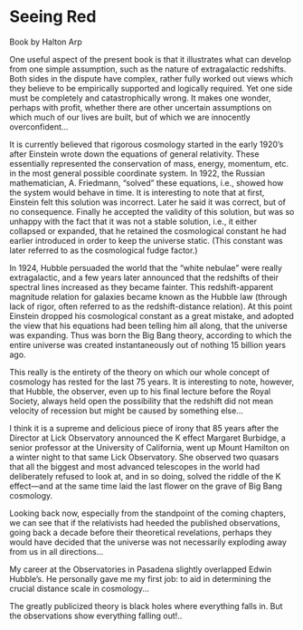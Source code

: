 # Seeing Red

Book by Halton Arp

One useful aspect of the present book is that it illustrates what can
develop from one simple assumption, such as the nature of
extragalactic redshifts. Both sides in the dispute have complex,
rather fully worked out views which they believe to be empirically
supported and logically required. Yet one side must be completely and
catastrophically wrong. It makes one wonder, perhaps with profit,
whether there are other uncertain assumptions on which much of our
lives are built, but of which we are innocently overconfident...

It is currently believed that rigorous cosmology started in the early
1920’s after Einstein wrote down the equations of general
relativity. These essentially represented the conservation of mass,
energy, momentum, etc. in the most general possible coordinate
system. In 1922, the Russian mathematician, A. Friedmann, “solved”
these equations, i.e., showed how the system would behave in time. It
is interesting to note that at first, Einstein felt this solution was
incorrect. Later he said it was correct, but of no
consequence. Finally he accepted the validity of this solution, but
was so unhappy with the fact that it was not a stable solution, i.e.,
it either collapsed or expanded, that he retained the cosmological
constant he had earlier introduced in order to keep the universe
static. (This constant was later referred to as the cosmological fudge
factor.)

In 1924, Hubble persuaded the world that the “white nebulae” were
really extragalactic, and a few years later announced that the
redshifts of their spectral lines increased as they became
fainter. This redshift-apparent magnitude relation for galaxies became
known as the Hubble law (through lack of rigor, often referred to as
the redshift-distance relation). At this point Einstein dropped his
cosmological constant as a great mistake, and adopted the view that
his equations had been telling him all along, that the universe was
expanding. Thus was born the Big Bang theory, according to which the
entire universe was created instantaneously out of nothing 15 billion
years ago.

This really is the entirety of the theory on which our whole concept
of cosmology has rested for the last 75 years. It is interesting to
note, however, that Hubble, the observer, even up to his final lecture
before the Royal Society, always held open the possibility that the
redshift did not mean velocity of recession but might be caused by
something else...

I think it is a supreme and delicious piece of irony that 85 years
after the Director at Lick Observatory announced the K effect Margaret
Burbidge, a senior professor at the University of California, went up
Mount Hamilton on a winter night to that same Lick Observatory. She
observed two quasars that all the biggest and most advanced telescopes
in the world had deliberately refused to look at, and in so doing,
solved the riddle of the K effect—and at the same time laid the last
flower on the grave of Big Bang cosmology.

Looking back now, especially from the standpoint of the coming
chapters, we can see that if the relativists had heeded the published
observations, going back a decade before their theoretical
revelations, perhaps they would have decided that the universe was not
necessarily exploding away from us in all directions...

My career at the Observatories in Pasadena slightly overlapped Edwin
Hubble’s.  He personally gave me my first job: to aid in determining
the crucial distance scale in cosmology...

The greatly publicized theory is black holes where everything falls
in. But the observations show everything falling out!..



